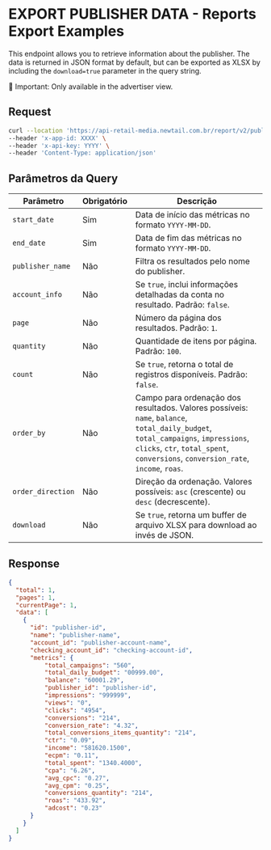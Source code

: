 # EXPORT PUBLISHER DATA - Reports Export Examples

This endpoint allows you to retrieve information about the publisher. The data is returned in JSON format by default, but can be exported as XLSX by including the `download=true` parameter in the query string.

🔹 Important: Only available in the advertiser view.

## Request

```bash
curl --location 'https://api-retail-media.newtail.com.br/report/v2/publishers?start_date=2025-01-01&end_date=2025-01-31' \
--header 'x-app-id: XXXX' \
--header 'x-api-key: YYYY' \
--header 'Content-Type: application/json'
```

## Parâmetros da Query

| Parâmetro         | Obrigatório | Descrição                                                                 |
|-------------------|-------------|---------------------------------------------------------------------------|
| `start_date`      | Sim         | Data de início das métricas no formato `YYYY-MM-DD`.                      |
| `end_date`        | Sim         | Data de fim das métricas no formato `YYYY-MM-DD`.                         |
| `publisher_name`  | Não         | Filtra os resultados pelo nome do publisher.                              |
| `account_info`    | Não         | Se `true`, inclui informações detalhadas da conta no resultado. Padrão: `false`. |
| `page`            | Não         | Número da página dos resultados. Padrão: `1`.                             |
| `quantity`        | Não         | Quantidade de itens por página. Padrão: `100`.                            |
| `count`           | Não         | Se `true`, retorna o total de registros disponíveis. Padrão: `false`.     |
| `order_by`        | Não         | Campo para ordenação dos resultados. Valores possíveis: `name`, `balance`, `total_daily_budget`, `total_campaigns`, `impressions`, `clicks`, `ctr`, `total_spent`, `conversions`, `conversion_rate`, `income`, `roas`. |
| `order_direction` | Não         | Direção da ordenação. Valores possíveis: `asc` (crescente) ou `desc` (decrescente). |
| `download`        | Não         | Se `true`, retorna um buffer de arquivo XLSX para download ao invés de JSON. |

## Response

```json
{
  "total": 1,
  "pages": 1,
  "currentPage": 1,
  "data": [
    {
      "id": "publisher-id",
      "name": "publisher-name",
      "account_id": "publisher-account-name",
      "checking_account_id": "checking-account-id",
      "metrics": {
          "total_campaigns": "560",
          "total_daily_budget": "00999.00",
          "balance": "60001.29",
          "publisher_id": "publisher-id",
          "impressions": "999999",
          "views": "0",
          "clicks": "4954",
          "conversions": "214",
          "conversion_rate": "4.32",
          "total_conversions_items_quantity": "214",
          "ctr": "0.09",
          "income": "581620.1500",
          "ecpm": "0.11",
          "total_spent": "1340.4000",
          "cpa": "6.26",
          "avg_cpc": "0.27",
          "avg_cpm": "0.25",
          "conversions_quantity": "214",
          "roas": "433.92",
          "adcost": "0.23"
      }
    }
  ]
}
```
